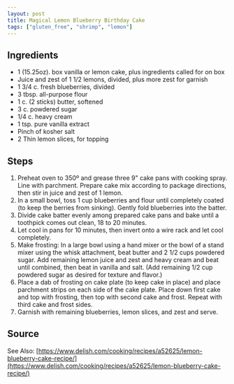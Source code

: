```yaml
---
layout: post
title: Magical Lemon Blueberry Birthday Cake
tags: ["gluten_free", "shrimp", "lemon"]
---
```

## Ingredients

* 1 (15.25oz). box vanilla or lemon cake, plus ingredients called for on box
* Juice and zest of 1 1/2 lemons, divided, plus more zest for garnish
* 1 3/4 c. fresh blueberries, divided
* 3 tbsp. all-purpose flour
* 1 c. (2 sticks) butter, softened
* 3 c. powdered sugar
* 1/4 c. heavy cream
* 1 tsp. pure vanilla extract
* Pinch of kosher salt
* 2 Thin lemon slices, for topping

## Steps

1. Preheat oven to 350º and grease three 9" cake pans with cooking spray. Line with parchment. Prepare cake mix according to package directions, then stir in juice and zest of 1 lemon.
2. In a small bowl, toss 1 cup blueberries and flour until completely coated (to keep the berries from sinking). Gently fold blueberries into the batter.
3. Divide cake batter evenly among prepared cake pans and bake until a toothpick comes out clean, 18 to 20 minutes.
4. Let cool in pans for 10 minutes, then invert onto a wire rack and let cool completely.
5. Make frosting: In a large bowl using a hand mixer or the bowl of a stand mixer using the whisk attachment, beat butter and 2 1/2 cups powdered sugar. Add remaining lemon juice and zest and heavy cream and beat until combined, then beat in vanilla and salt. (Add remaining 1/2 cup powdered sugar as desired for texture and flavor.)
6. Place a dab of frosting on cake plate (to keep cake in place) and place parchment strips on each side of the cake plate. Place down first cake and top with frosting, then top with second cake and frost. Repeat with third cake and frost sides.
7. Garnish with remaining blueberries, lemon slices, and zest and serve.

## Source

See Also: [https://www.delish.com/cooking/recipes/a52625/lemon-blueberry-cake-recipe/](https://www.delish.com/cooking/recipes/a52625/lemon-blueberry-cake-recipe/)